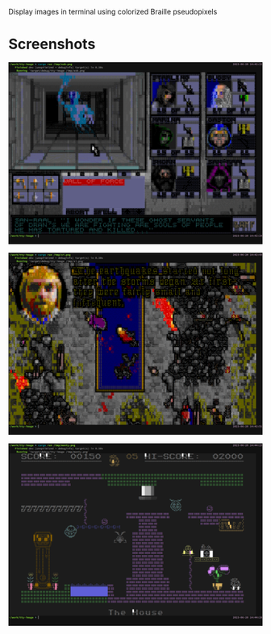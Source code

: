 Display images in terminal using colorized Braille pseudopixels

# Screenshots

![1](img/s01.png)

![2](img/s02.png)

![3](img/s03.png)
